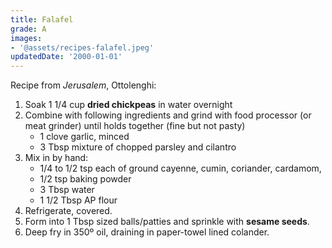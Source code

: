 ```yaml
---
title: Falafel
grade: A
images:
- '@assets/recipes-falafel.jpeg'
updatedDate: '2000-01-01'
---
```

Recipe from *Jerusalem*, Ottolenghi:

1. Soak 1 1/4 cup **dried chickpeas** in water overnight
2. Combine with following ingredients and grind with food processor (or meat grinder) until holds together (fine but not pasty)
    - 1 clove garlic, minced
    - 3 Tbsp mixture of chopped parsley and cilantro
3. Mix in by hand:
    - 1/4 to 1/2 tsp each of ground cayenne, cumin, coriander, cardamom,
    - 1/2 tsp baking powder
    - 3 Tbsp water
    - 1 1/2 Tbsp AP flour
4. Refrigerate, covered.
5. Form into 1 Tbsp sized balls/patties and sprinkle with **sesame seeds**. 
6. Deep fry in 350º oil, draining in paper-towel lined colander.
